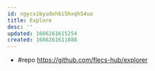 ```yaml
---
id: ngycxibyudxh6i5hxqh54uo
title: Explore
desc: ''
updated: 1686261615254
created: 1686261611888
---
```


- #repo https://github.com/flecs-hub/explorer